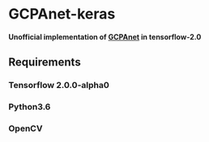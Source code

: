 # GCPAnet-keras
#### Unofficial implementation of [GCPAnet](https://github.com/JosephChenHub/GCPANet/blob/master/GCPANet.pdf) in tensorflow-2.0

## Requirements
### Tensorflow 2.0.0-alpha0
### Python3.6
### OpenCV
